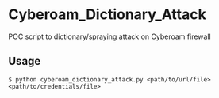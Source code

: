 # Cyberoam_Dictionary_Attack
POC script to dictionary/spraying attack on Cyberoam firewall

## Usage

```
$ python cyberoam_dictionary_attack.py <path/to/url/file> <path/to/credentials/file>

```